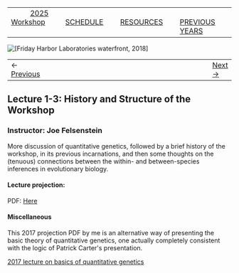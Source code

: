 
|        |        |        |    |
|--------|---------------------------------------------|--------------------|------------------------------------------|
| &nbsp;&nbsp;&nbsp;&nbsp;&nbsp;&nbsp;&nbsp;&nbsp;&nbsp; [2025 Workshop](/index.html) &nbsp;&nbsp;&nbsp;&nbsp;&nbsp;&nbsp;&nbsp;&nbsp;&nbsp; | &nbsp;&nbsp;&nbsp;&nbsp;&nbsp;&nbsp;&nbsp;&nbsp;&nbsp;&nbsp;&nbsp;&nbsp; [SCHEDULE](/2025/schedule.html) &nbsp;&nbsp;&nbsp;&nbsp;&nbsp;&nbsp;&nbsp;&nbsp;&nbsp; | &nbsp;&nbsp;&nbsp;&nbsp;&nbsp;&nbsp;&nbsp;&nbsp;&nbsp;&nbsp;&nbsp;&nbsp; [RESOURCES](/2025/resources.html) &nbsp;&nbsp;&nbsp;&nbsp;&nbsp;&nbsp;&nbsp;&nbsp;&nbsp; | &nbsp;&nbsp;&nbsp;&nbsp;&nbsp;&nbsp;&nbsp;&nbsp;&nbsp; [PREVIOUS YEARS](2025/previous.html) &nbsp;&nbsp;&nbsp;&nbsp;&nbsp;&nbsp; |


<div align="left">
<img src="/media/FHLimage2018b.jpg" alt="[Friday Harbor Laboratories waterfront, 2018]">
</div>


<table><tr><td>&larr; <a href="/2025/lecture1-2/lecture1-2.html">Previous</a></td><td width="772">&nbsp;</td><td> <a href="/2025/exercise1-1/exercise1-1.html">Next &rarr;</a></td></tr></table>

## Lecture 1-3: History and Structure of the Workshop ##

### Instructor: Joe Felsenstein ###
  
More discussion of quantitative genetics, followed by a brief history of 
the workshop, in its previous incarnations, and then some thoughts on 
the (tenuous) connections between the within- and between-species inferences 
in evolutionary biology.
  
#### Lecture projection: ####
  
PDF: [Here](history.pdf)

#### Miscellaneous ####

This 2017 projection PDF by me is an alternative way of presenting 
the basic theory of quantitative genetics, one actually completely 
consistent with the logic of Patrick Carter's presentation. 

[2017 lecture on basics of quantitative genetics](heritability.pdf)
